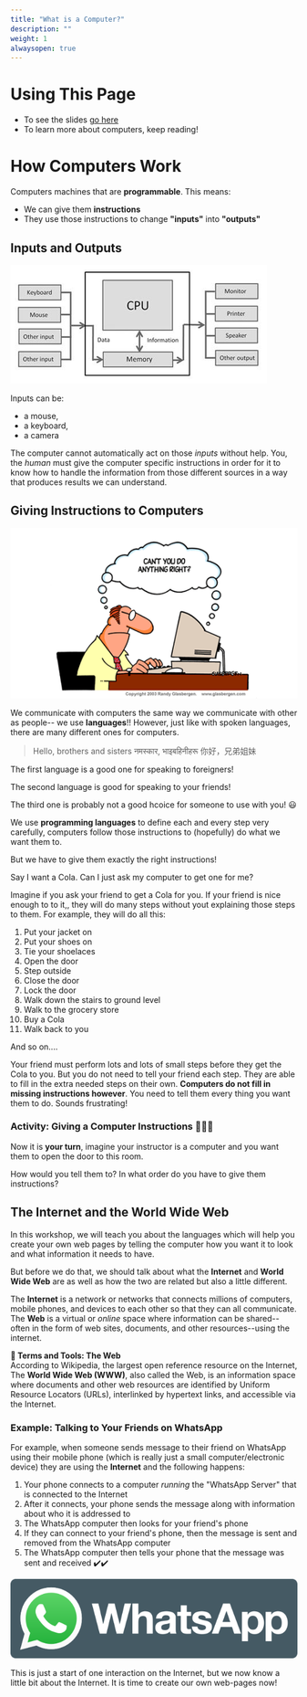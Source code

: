 ```yaml
---
title: "What is a Computer?"
description: ""
weight: 1
alwaysopen: true
---
```


# Using This Page
- To see the slides [go here](/static/slides/01-computers.org)
- To learn more about computers, keep reading!

# How Computers Work

Computers machines that are **programmable**. This means:
- We can give them **instructions**
- They use those instructions to change **"inputs"** into **"outputs"** 

## Inputs and Outputs

![Logical representation of the parts of a computer](./images/computer.jpg)

Inputs can be:
-  a mouse, 
-  a keyboard, 
-  a camera

The computer cannot automatically act on those _inputs_ without help. You, the _human_ must give the computer specific instructions in order for it to know how to handle the information from those different sources in a way that produces results we can understand.

## Giving Instructions to Computers

![Person and computer both thinking 'can't you do anything right?'](./images/interaction.gif)

We communicate with computers the same way we communicate with other as people-- we use **languages**!! However, just like with spoken languages, there are many different ones for computers.

> Hello, brothers and sisters
> नमस्कार, भाइबहिनीहरू
> 你好，兄弟姐妹

The first language is a good one for speaking to foreigners!

The second language is good for speaking to your friends!

The third one is probably not a good hcoice for someone to use with you! :smiley:

We use **programming languages** to define each and every step very carefully, computers follow those instructions to (hopefully) do what we want them to.

But we have to give them exactly the right instructions!

Say I want a Cola. Can I just ask my computer to get one for me? 

Imagine if you ask your friend to get a Cola for you. If your friend is nice enough to to it,, they will do many steps without yout explaining those steps to them. For example, they will do all this:

1. Put your jacket on
1. Put your shoes on
1. Tie your shoelaces
1. Open the door
1. Step outside
1. Close the door
1. Lock the door
1. Walk down the stairs to ground level
1. Walk to the grocery store
1. Buy a Cola
1. Walk back to you

And so on....

Your friend must perform lots and lots of small steps before they get the Cola to you. But you do not need to tell your friend each step. They are able to fill in the extra needed steps on their own. **Computers do not fill in missing instructions however**. You need to tell them every thing you want them to do. Sounds frustrating!

### Activity: Giving a Computer Instructions 🏃🏾‍♀️

Now it is **your turn**, imagine your instructor is a computer and you want them to open the door to this room.

How would you tell them to? In what order do you have to give them instructions?

## The Internet and the World Wide Web

In this workshop, we will teach you about the languages which will help you create your own web pages by telling the computer how you want it to look and what information it needs to have.

But before we do that, we should talk about what the **Internet** and  **World Wide Web** are as well as how the two are related but also a little different.

The **Internet** is a network or networks that connects millions of computers, mobile phones, and devices to each other so that they can all communicate. The **Web** is a virtual or _online_ space where information can be shared--often in the form of web sites, documents, and other resources--using the internet.

<div class="alert alert-info">
  <strong>🔖 Terms and Tools: The Web</strong><br />
  According to Wikipedia, the largest open reference resource on the Internet, The <strong>World Wide Web (WWW)</strong>, also called the Web, is an information space where documents and other web resources are identified by Uniform Resource Locators (URLs), interlinked by hypertext links, and accessible via the Internet.
</div>

### Example: Talking to Your Friends on WhatsApp
For example, when someone sends message to their friend on WhatsApp using their mobile phone (which is really just a small computer/electronic device) they are using the **Internet** and the following happens:

1. Your phone connects to a computer *running* the "WhatsApp Server" that is connected to the Internet
1. After it connects, your phone sends the message along with information about who it is addressed to
1. The WhatsApp computer then looks for your friend's phone
1. If they can connect to your friend's phone, then the message is sent and removed from the WhatsApp computer
1. The WhatsApp computer then tells your phone that the message was sent and received ✔️✔️

![WhatsApp logo](./images/whatsapp_logo.png)

This is just a start of one interaction on the Internet, but we now know a little bit about the Internet. It is time to create our own web-pages now!

